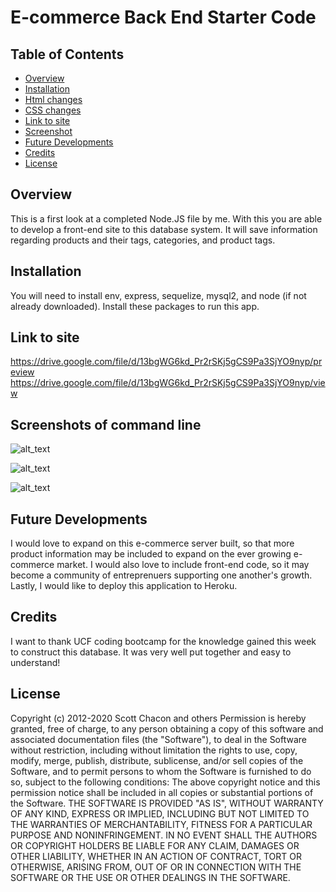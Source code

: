 # E-commerce Back End Starter Code

## Table of Contents 
* [Overview](#overview)
* [Installation](#installation)
* [Html changes](#html-changes)
* [CSS changes](#css-changes)
* [Link to site](#link-to-site)
* [Screenshot](#screenshots-of-command-line)
* [Future Developments](#future-development)
* [Credits](#credits)
* [License](#license)

## Overview
This is a first look at a completed Node.JS file by me. With this you are able to develop a front-end site to this database system. It will save information regarding products and their tags, categories, and product tags. 

## Installation
You will need to install env, express, sequelize, mysql2, and node (if not already downloaded). Install these packages to run this app.

## Link to site
https://drive.google.com/file/d/13bgWG6kd_Pr2rSKj5gCS9Pa3SjYO9nyp/preview
https://drive.google.com/file/d/13bgWG6kd_Pr2rSKj5gCS9Pa3SjYO9nyp/view

## Screenshots of command line
![alt_text](https://github.com/UPye/ECommerce/blob/main/imgs/Site1.png)

![alt_text](https://github.com/UPye/ECommerce/blob/main/imgs/Site2.png)

![alt_text](https://github.com/UPye/ECommerce/blob/main/imgs/Site3.png)

## Future Developments
I would love to expand on this e-commerce server built, so that more product information may be included to expand on the ever growing e-commerce market. I would also love to include front-end code, so it may become a community of entreprenuers supporting one another's growth. Lastly, I would like to deploy this application to Heroku.

## Credits
I want to thank UCF coding bootcamp for the knowledge gained this week to construct this database. It was very well put together and easy to understand!

## License
Copyright (c) 2012-2020 Scott Chacon and others
Permission is hereby granted, free of charge, to any person obtaining
a copy of this software and associated documentation files (the
"Software"), to deal in the Software without restriction, including
without limitation the rights to use, copy, modify, merge, publish,
distribute, sublicense, and/or sell copies of the Software, and to
permit persons to whom the Software is furnished to do so, subject to
the following conditions:
The above copyright notice and this permission notice shall be
included in all copies or substantial portions of the Software.
THE SOFTWARE IS PROVIDED "AS IS", WITHOUT WARRANTY OF ANY KIND,
EXPRESS OR IMPLIED, INCLUDING BUT NOT LIMITED TO THE WARRANTIES OF
MERCHANTABILITY, FITNESS FOR A PARTICULAR PURPOSE AND
NONINFRINGEMENT. IN NO EVENT SHALL THE AUTHORS OR COPYRIGHT HOLDERS BE
LIABLE FOR ANY CLAIM, DAMAGES OR OTHER LIABILITY, WHETHER IN AN ACTION
OF CONTRACT, TORT OR OTHERWISE, ARISING FROM, OUT OF OR IN CONNECTION
WITH THE SOFTWARE OR THE USE OR OTHER DEALINGS IN THE SOFTWARE.
